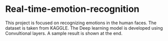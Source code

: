 # Real-time-emotion-recognition
This project is focused on recognizing emotions in the human faces. The dataset is taken from KAGGLE.
The Deep learning model is developed using Convultional layers. A sample result is shown at the end.
